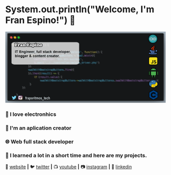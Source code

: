 # System.out.println("Welcome, I'm Fran Espino!") 👋
[![bg][banner]][website]

### 🤖 I love electronhics
### 📲 I'm an aplication creator
### 🌐 Web full stack developer
### 🧠 I learned a lot in a short time and here are my projects.

🏡 [website][website] **|** 
🐦 [twitter][twitter] **|** 
📺 [youtube][youtube] **|** 
📷 [instagram][instagram] **|** 
👔 [linkedin][linkedin]

[banner]: https://raw.githubusercontent.com/FranEspino/FranEspino/master/banner.gif
[website]: https://frapodeveloper.github.io/FraporitmosWebPage/
[youtube]: https://www.youtube.com/channel/UCYp5KKC8OUIS_CwbNwZeYbA
[twitter]: https://twitter.com/FranEspino4
[instagram]: https://www.instagram.com/fraporitmos_tech/
[linkedin]: https://www.linkedin.com/in/fran-espino-558b381a7/
